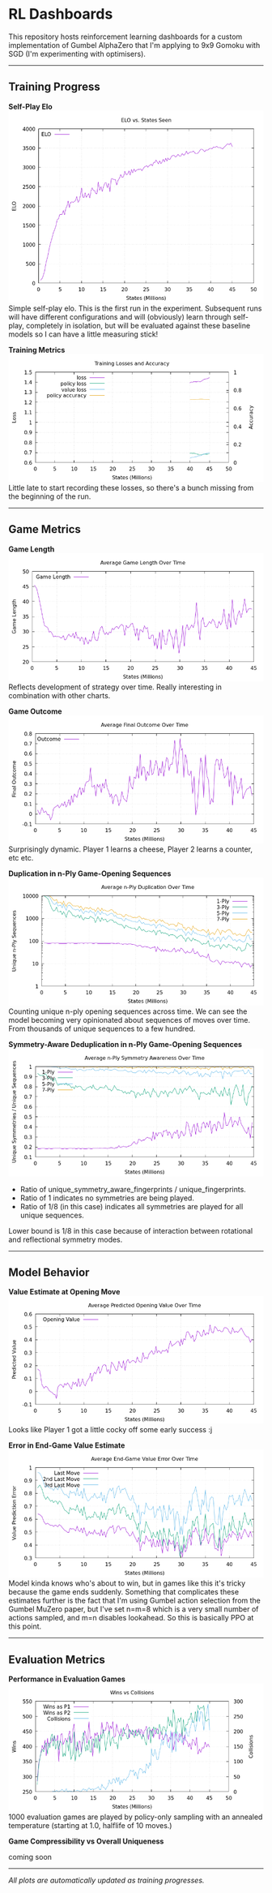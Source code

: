 # RL Dashboards

This repository hosts reinforcement learning dashboards for a custom implementation of Gumbel AlphaZero that I'm applying to 9x9 Gomoku with SGD (I'm experimenting with optimisers).

---

## Training Progress

**Self-Play Elo**  
![Self-Play Elo](plots/elo_vs_states.png)
Simple self-play elo. This is the first run in the experiment. Subsequent runs will have different configurations and will (obviously) learn through self-play, completely in isolation, but will be evaluated against these baseline models so I can have a little measuring stick!

**Training Metrics**  
![Training Metrics](plots/training_metrics.png)
Little late to start recording these losses, so there's a bunch missing from the beginning of the run.

---

## Game Metrics

**Game Length**  
![Game Length](plots/avg_game_length.png)
Reflects development of strategy over time. Really interesting in combination with other charts.

**Game Outcome**  
![Game Outcome](plots/avg_outcome.png)
Surprisingly dynamic. Player 1 learns a cheese, Player 2 learns a counter, etc etc.

**Duplication in n-Ply Game-Opening Sequences**  
![Game Opening Duplication](plots/duplication_awareness.png)
Counting unique n-ply opening sequences across time. We can see the model becoming very opinionated about sequences of moves over time. From thousands of unique sequences to a few hundred.

**Symmetry-Aware Deduplication in n-Ply Game-Opening Sequences**  
![Symmetry Dedupe in Game Openings](plots/symmetry_awareness.png)
- Ratio of unique_symmetry_aware_fingerprints / unique_fingerprints.
- Ratio of 1 indicates no symmetries are being played.
- Ratio of 1/8 (in this case) indicates all symmetries are played for all unique sequences.

Lower bound is 1/8 in this case because of interaction between rotational and reflectional symmetry modes.


---

## Model Behavior

**Value Estimate at Opening Move**
![Opening Value Estimate](plots/avg_opening_value.png)
Looks like Player 1 got a little cocky off some early success :j

**Error in End-Game Value Estimate**
![End Game Value Error](plots/avg_value_error.png)
Model kinda knows who's about to win, but in games like this it's tricky because the game ends suddenly. Something that complicates these estimates further is the fact that I'm using Gumbel action selection from the Gumbel MuZero paper, but I've set n=m=8 which is a very small number of actions sampled, and m=n disables lookahead. So this is basically PPO at this point.

---

## Evaluation Metrics

**Performance in Evaluation Games**  
![Evaluation](plots/evaluation_games.png)
1000 evaluation games are played by policy-only sampling with an annealed temperature (starting at 1.0, halflife of 10 moves.)

**Game Compressibility vs Overall Uniqueness**  
<!-- ![Diversity](reports/board_diversity.png) -->
coming soon

---

_All plots are automatically updated as training progresses._
